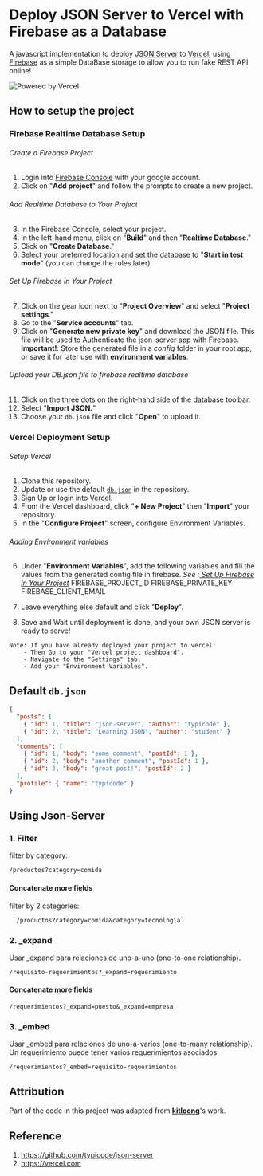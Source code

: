 # Deploy JSON Server to Vercel with Firebase as a Database

A javascript implementation to deploy [JSON Server](https://github.com/typicode/json-server) to [Vercel](https://vercel.com), using [Firebase](https://console.firebase.google.com/) as a simple DataBase storage to allow you to run fake REST API online!

![Powered by Vercel](https://images.ctfassets.net/e5382hct74si/78Olo8EZRdUlcDUFQvnzG7/fa4cdb6dc04c40fceac194134788a0e2/1618983297-powered-by-vercel.svg)

## How to setup the project


### Firebase Realtime Database Setup

###### Create a Firebase Project
1. Login into [Firebase Console](https://console.firebase.google.com/) with your google account.
2. Click on "**Add project**" and follow the prompts to create a new project.

###### Add Realtime Database to Your Project

3. In the Firebase Console, select your project.
4. In the left-hand menu, click on "**Build**" and then "**Realtime Database**."
5. Click on "**Create Database**."
6. Select your preferred location and set the database to "**Start in test mode**" (you can change the rules later).

###### Set Up Firebase in Your Project

7. Click on the gear icon next to "**Project Overview**" and select "**Project settings**."
8. Go to the "**Service accounts**" tab.
9. Click on "**Generate new private key**" and download the JSON file. This file will be used to Authenticate the json-server app with Firebase.
**Important!**: Store the generated file in a *config* folder in your root app, or save it for later use with **environment variables**.

###### Upload your DB.json file to firebase realtime database

11. Click on the three dots on the right-hand side of the database toolbar.
12. Select "**Import JSON.**"
13. Choose your `db.json` file and click "**Open**" to upload it.

### Vercel Deployment Setup

###### Setup Vercel
1. Clone this repository.
2. Update or use the default [`db.json`](./db.json) in the repository.
3. Sign Up or login into [Vercel](https://vercel.com).
4. From the Vercel dashboard, click "**+ New Project**" then "**Import**" your repository.
5. In the "**Configure Project**" screen, configure Environment Variables. 

###### Adding Environment variables
6. Under "**Environment Variables**", add the following variables and fill the values from the generated config file in firebase. *See :[ Set Up Firebase in Your Project](#set-up-firebase-in-your-project)*
    FIREBASE_PROJECT_ID
    FIREBASE_PRIVATE_KEY
    FIREBASE_CLIENT_EMAIL

7. Leave everything else default and click "**Deploy**".
8. Save and Wait until deployment is done, and your own JSON server is ready to serve!
```
Note: If you have already deployed your project to vercel:
    - Then Go to your "Vercel project dashboard".
    - Navigate to the "Settings" tab.
    - Add your "Environment Variables".

```
## Default `db.json`

```json
{
  "posts": [
    { "id": 1, "title": "json-server", "author": "typicode" },
    { "id": 2, "title": "Learning JSON", "author": "student" }
  ],
  "comments": [
    { "id": 1, "body": "some comment", "postId": 1 },
    { "id": 2, "body": "another comment", "postId": 1 },
    { "id": 3, "body": "great post!", "postId": 2 }
  ],
  "profile": { "name": "typicode" }
}
```

##  Using Json-Server

### 1. Filter 
filter by category:

    /productos?category=comida
 #### Concatenate more fields
filter by 2 categories:

     `/productos?category=comida&category=tecnologia`

### 2. _expand
Usar _expand para relaciones de uno-a-uno (one-to-one relationship).

    /requisito-requerimientos?_expand=requerimiento

#### Concatenate more fields
    /requerimientos?_expand=puesto&_expand=empresa

### 3. _embed
Usar _embed para relaciones de uno-a-varios (one-to-many relationship). Un requerimiento puede  tener varios requerimientos asociados

    /requerimientos?_embed=requisito-requerimientos

## Attribution

Part of the code in this project was adapted from **[kitloong](https://github.com/kitloong/json-server-vercel)**'s work.
## Reference

1. https://github.com/typicode/json-server
2. https://vercel.com


